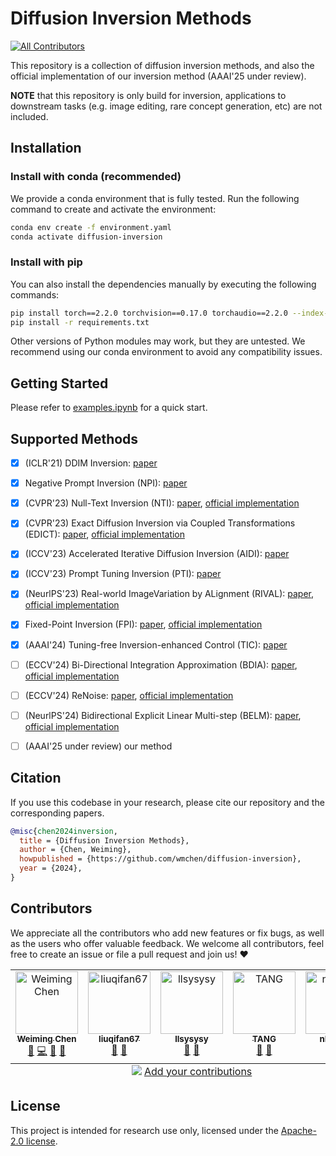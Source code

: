 # Diffusion Inversion Methods
<!-- ALL-CONTRIBUTORS-BADGE:START - Do not remove or modify this section -->
[![All Contributors](https://img.shields.io/badge/all_contributors-5-orange.svg?style=flat-square)](#contributors-)
<!-- ALL-CONTRIBUTORS-BADGE:END -->

This repository is a collection of diffusion inversion methods, and also the official implementation of our inversion method (AAAI'25 under review).

**NOTE** that this repository is only build for inversion, applications to downstream tasks (e.g. image editing, rare concept generation, etc) are not included.


## Installation

### Install with conda (recommended)

We provide a conda environment that is fully tested. Run the following command to create and activate the environment:

```bash
conda env create -f environment.yaml
conda activate diffusion-inversion
```

### Install with pip

You can also install the dependencies manually by executing the following commands:

```bash
pip install torch==2.2.0 torchvision==0.17.0 torchaudio==2.2.0 --index-url https://download.pytorch.org/whl/cu118
pip install -r requirements.txt
```

Other versions of Python modules may work, but they are untested. We recommend using our conda environment to avoid any compatibility issues.


## Getting Started

Please refer to [examples.ipynb](./examples.ipynb) for a quick start.


## Supported Methods

- [x] (ICLR'21) DDIM Inversion: [paper](https://arxiv.org/abs/2010.02502)
- [x] Negative Prompt Inversion (NPI): [paper](http://arxiv.org/abs/2305.16807)
- [x] (CVPR'23) Null-Text Inversion (NTI): [paper](https://openaccess.thecvf.com/content/CVPR2023/html/Mokady_NULL-Text_Inversion_for_Editing_Real_Images_Using_Guided_Diffusion_Models_CVPR_2023_paper.html), [official implementation](https://github.com/google/prompt-to-prompt)
- [x] (CVPR'23) Exact Diffusion Inversion via Coupled Transformations (EDICT): [paper](https://openaccess.thecvf.com/content/CVPR2023/html/Wallace_EDICT_Exact_Diffusion_Inversion_via_Coupled_Transformations_CVPR_2023_paper.html), [official implementation](https://github.com/salesforce/EDICT)
- [x] (ICCV'23) Accelerated Iterative Diffusion Inversion (AIDI): [paper](https://openaccess.thecvf.com/content/ICCV2023/html/Pan_Effective_Real_Image_Editing_with_Accelerated_Iterative_Diffusion_Inversion_ICCV_2023_paper.html)
- [x] (ICCV'23) Prompt Tuning Inversion (PTI): [paper](https://openaccess.thecvf.com/content/ICCV2023/html/Dong_Prompt_Tuning_Inversion_for_Text-driven_Image_Editing_Using_Diffusion_Models_ICCV_2023_paper.html)
- [x] (NeurlPS'23) Real-world ImageVariation by ALignment (RIVAL): [paper](https://proceedings.neurips.cc/paper_files/paper/2023/hash/61960fdfda4d4e95fa1c1f6e64bfe8bc-Abstract-Conference.html), [official implementation](https://github.com/dvlab-research/RIVAL)
- [x] Fixed-Point Inversion (FPI): [paper](https://arxiv.org/abs/2312.12540v1), [official implementation](https://github.com/dvirsamuel/FPI)
- [x] (AAAI'24) Tuning-free Inversion-enhanced Control (TIC): [paper](https://ojs.aaai.org/index.php/AAAI/article/view/27931)
- [ ] (ECCV'24) Bi-Directional Integration Approximation (BDIA): [paper](https://arxiv.org/abs/2307.10829), [official implementation](https://github.com/guoqiang-zhang-x/BDIA)
- [ ] (ECCV'24) ReNoise: [paper](https://arxiv.org/abs/2403.14602), [official implementation](https://github.com/garibida/ReNoise-Inversion) 
- [ ] (NeurlPS'24) Bidirectional Explicit Linear Multi-step (BELM): [paper](https://arxiv.org/abs/2410.07273), [official implementation](https://github.com/zituitui/BELM)
- [ ] (AAAI'25 under review) our method


## Citation

If you use this codebase in your research, please cite our repository and the corresponding papers.

```bibtex
@misc{chen2024inversion,
  title = {Diffusion Inversion Methods},
  author = {Chen, Weiming},
  howpublished = {https://github.com/wmchen/diffusion-inversion},
  year = {2024},
}
```

<!-- If you find LBI useful for your research and applications, please cite our paper: -->


## Contributors

We appreciate all the contributors who add new features or fix bugs, as well as the users who offer valuable feedback. We welcome all contributors, feel free to create an issue or file a pull request and join us! ❤️

<!-- ALL-CONTRIBUTORS-LIST:START - Do not remove or modify this section -->
<!-- prettier-ignore-start -->
<!-- markdownlint-disable -->
<table>
  <tbody>
    <tr>
      <td align="center" valign="top" width="20%"><a href="https://weimingchen.net/"><img src="https://avatars.githubusercontent.com/u/33000375?v=4?s=100" width="100px;" alt="Weiming Chen"/><br /><sub><b>Weiming Chen</b></sub></a><br /><a href="#ideas-wmchen" title="Ideas, Planning, & Feedback">🤔</a> <a href="https://github.com/Weiming Chen/diffusion-inversion/commits?author=wmchen" title="Code">💻</a> <a href="#projectManagement-wmchen" title="Project Management">📆</a> <a href="#research-wmchen" title="Research">🔬</a></td>
      <td align="center" valign="top" width="20%"><a href="https://github.com/liuqifan67"><img src="https://avatars.githubusercontent.com/u/54019906?v=4?s=100" width="100px;" alt="liuqifan67"/><br /><sub><b>liuqifan67</b></sub></a><br /><a href="#ideas-liuqifan67" title="Ideas, Planning, & Feedback">🤔</a> <a href="#research-liuqifan67" title="Research">🔬</a></td>
      <td align="center" valign="top" width="20%"><a href="https://github.com/llsysysy"><img src="https://avatars.githubusercontent.com/u/100456149?v=4?s=100" width="100px;" alt="llsysysy"/><br /><sub><b>llsysysy</b></sub></a><br /><a href="#ideas-llsysysy" title="Ideas, Planning, & Feedback">🤔</a> <a href="#research-llsysysy" title="Research">🔬</a></td>
      <td align="center" valign="top" width="20%"><a href="https://yushuntang.github.io"><img src="https://avatars.githubusercontent.com/u/75136524?v=4?s=100" width="100px;" alt="TANG"/><br /><sub><b>TANG</b></sub></a><br /><a href="#ideas-yushuntang" title="Ideas, Planning, & Feedback">🤔</a> <a href="#research-yushuntang" title="Research">🔬</a></td>
      <td align="center" valign="top" width="20%"><a href="https://nkdailab.github.io/"><img src="https://avatars.githubusercontent.com/u/152594959?v=4?s=100" width="100px;" alt="nkdailab"/><br /><sub><b>nkdailab</b></sub></a><br /><a href="#financial-NKDAILab" title="Financial">💵</a></td>
    </tr>
  </tbody>
  <tfoot>
    <tr>
      <td align="center" size="13px" colspan="5">
        <img src="https://raw.githubusercontent.com/all-contributors/all-contributors-cli/1b8533af435da9854653492b1327a23a4dbd0a10/assets/logo-small.svg">
          <a href="https://all-contributors.js.org/docs/en/bot/usage">Add your contributions</a>
        </img>
      </td>
    </tr>
  </tfoot>
</table>

<!-- markdownlint-restore -->
<!-- prettier-ignore-end -->

<!-- ALL-CONTRIBUTORS-LIST:END -->


## License

This project is intended for research use only, licensed under the [Apache-2.0 license](https://www.apache.org/licenses/LICENSE-2.0).